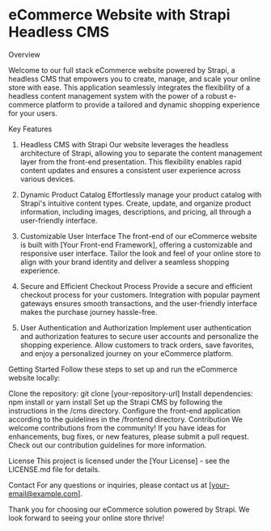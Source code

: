 # eCommerce Website with Strapi Headless CMS

Overview

Welcome to our full stack eCommerce website powered by Strapi, a headless CMS that empowers you to create, manage, and scale your online store with ease. This application seamlessly integrates the flexibility of a headless content management system with the power of a robust e-commerce platform to provide a tailored and dynamic shopping experience for your users.

Key Features

1. Headless CMS with Strapi
   Our website leverages the headless architecture of Strapi, allowing you to separate the content management layer from the front-end presentation. This flexibility enables rapid content updates and ensures a consistent user experience across various devices.

2. Dynamic Product Catalog
   Effortlessly manage your product catalog with Strapi's intuitive content types. Create, update, and organize product information, including images, descriptions, and pricing, all through a user-friendly interface.

3. Customizable User Interface
   The front-end of our eCommerce website is built with [Your Front-end Framework], offering a customizable and responsive user interface. Tailor the look and feel of your online store to align with your brand identity and deliver a seamless shopping experience.

4. Secure and Efficient Checkout Process
   Provide a secure and efficient checkout process for your customers. Integration with popular payment gateways ensures smooth transactions, and the user-friendly interface makes the purchase journey hassle-free.

5. User Authentication and Authorization
   Implement user authentication and authorization features to secure user accounts and personalize the shopping experience. Allow customers to track orders, save favorites, and enjoy a personalized journey on your eCommerce platform.

Getting Started
Follow these steps to set up and run the eCommerce website locally:

Clone the repository: git clone [your-repository-url]
Install dependencies: npm install or yarn install
Set up the Strapi CMS by following the instructions in the /cms directory.
Configure the front-end application according to the guidelines in the /frontend directory.
Contribution
We welcome contributions from the community! If you have ideas for enhancements, bug fixes, or new features, please submit a pull request. Check out our contribution guidelines for more information.

License
This project is licensed under the [Your License] - see the LICENSE.md file for details.

Contact
For any questions or inquiries, please contact us at [your-email@example.com].

Thank you for choosing our eCommerce solution powered by Strapi. We look forward to seeing your online store thrive!
